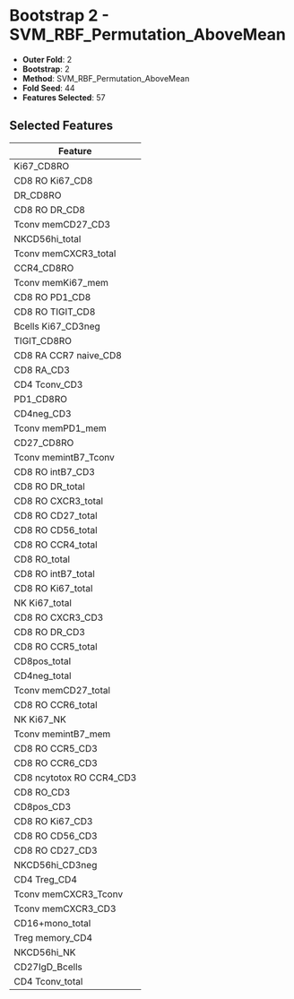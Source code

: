 # Bootstrap 2 - SVM_RBF_Permutation_AboveMean

- **Outer Fold**: 2
- **Bootstrap**: 2
- **Method**: SVM_RBF_Permutation_AboveMean
- **Fold Seed**: 44
- **Features Selected**: 57

## Selected Features

| Feature |
|---------|
| Ki67_CD8RO |
| CD8 RO Ki67_CD8 |
| DR_CD8RO |
| CD8 RO DR_CD8 |
| Tconv memCD27_CD3 |
| NKCD56hi_total |
| Tconv memCXCR3_total |
| CCR4_CD8RO |
| Tconv memKi67_mem |
| CD8 RO PD1_CD8 |
| CD8 RO TIGIT_CD8 |
| Bcells Ki67_CD3neg |
| TIGIT_CD8RO |
| CD8 RA CCR7 naive_CD8 |
| CD8 RA_CD3 |
| CD4 Tconv_CD3 |
| PD1_CD8RO |
| CD4neg_CD3 |
| Tconv memPD1_mem |
| CD27_CD8RO |
| Tconv memintB7_Tconv |
| CD8 RO intB7_CD3 |
| CD8 RO DR_total |
| CD8 RO CXCR3_total |
| CD8 RO CD27_total |
| CD8 RO CD56_total |
| CD8 RO CCR4_total |
| CD8 RO_total |
| CD8 RO intB7_total |
| CD8 RO Ki67_total |
| NK Ki67_total |
| CD8 RO CXCR3_CD3 |
| CD8 RO DR_CD3 |
| CD8 RO CCR5_total |
| CD8pos_total |
| CD4neg_total |
| Tconv memCD27_total |
| CD8 RO CCR6_total |
| NK Ki67_NK |
| Tconv memintB7_mem |
| CD8 RO CCR5_CD3 |
| CD8 RO CCR6_CD3 |
| CD8 ncytotox RO CCR4_CD3 |
| CD8 RO_CD3 |
| CD8pos_CD3 |
| CD8  RO Ki67_CD3 |
| CD8 RO CD56_CD3 |
| CD8 RO CD27_CD3 |
| NKCD56hi_CD3neg |
| CD4 Treg_CD4 |
| Tconv memCXCR3_Tconv |
| Tconv memCXCR3_CD3 |
| CD16+mono_total |
| Treg memory_CD4 |
| NKCD56hi_NK |
| CD27IgD_Bcells |
| CD4 Tconv_total |
